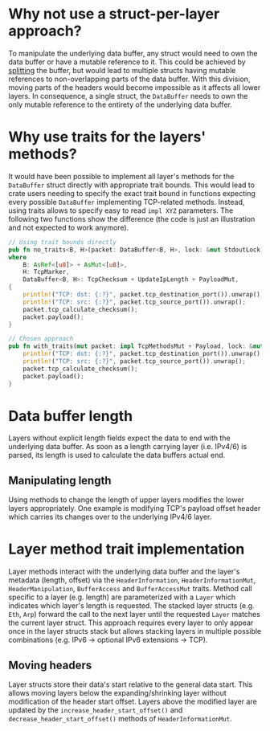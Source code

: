 # Why not use a struct-per-layer approach?
To manipulate the underlying data buffer, any struct would need to own the data buffer or have a mutable reference to it.
This could be achieved by [splitting](https://doc.rust-lang.org/std/primitive.slice.html#method.split_at_mut) the buffer,
but would lead to multiple structs having mutable references to non-overlapping parts of the data buffer.
With this division, moving parts of the headers would become impossible as it affects all lower layers.
In consequence, a single struct, the `DataBuffer` needs to own the only mutable reference to the entirety of the
underlying data buffer.

# Why use traits for the layers' methods?
It would have been possible to implement all layer's methods for the `DataBuffer` struct directly with appropriate trait bounds.
This would lead to crate users needing to specify the exact trait bound in functions expecting every possible `DataBuffer`
implementing TCP-related methods.
Instead, using traits allows to specify easy to read `impl XYZ` parameters.
The following two functions show the difference (the code is just an illustration and not expected to work anymore).

```rust
// Using trait bounds directly
pub fn no_traits<B, H>(packet: DataBuffer<B, H>, lock: &mut StdoutLock)
where
    B: AsRef<[u8]> + AsMut<[u8]>,
    H: TcpMarker,
    DataBuffer<B, H>: TcpChecksum + UpdateIpLength + PayloadMut,
{
    println!("TCP: dst: {:?}", packet.tcp_destination_port()).unwrap();
    println!("TCP: src: {:?}", packet.tcp_source_port()).unwrap();
    packet.tcp_calculate_checksum();
    packet.payload();
}

// Chosen approach
pub fn with_traits(mut packet: impl TcpMethodsMut + Payload, lock: &mut StdoutLock) {
    println!("TCP: dst: {:?}", packet.tcp_destination_port()).unwrap();
    println!("TCP: src: {:?}", packet.tcp_source_port()).unwrap();
    packet.tcp_calculate_checksum();
    packet.payload();
}
```


# Data buffer length
Layers without explicit length fields expect the data to end with the underlying data buffer.
As soon as a length carrying layer (i.e. IPv4/6) is parsed, its length is used to calculate the data buffers actual end.

## Manipulating length
Using methods to change the length of upper layers modifies the lower layers appropriately.
One example is modifying TCP's payload offset header which carries its changes over to the underlying IPv4/6 layer.

# Layer method trait implementation
Layer methods interact with the underlying data buffer and the layer's metadata (length, offset) via the
`HeaderInformation`, `HeaderInformationMut`, `HeaderManipulation`, `BufferAccess` and `BufferAccessMut` traits.
Method call specific to a layer (e.g. length) are parameterized with a `Layer` which indicates which layer's
length is requested.
The stacked layer structs (e.g. `Eth`, `Arp`) forward the call to the next layer until the requested `Layer` matches the current layer
struct.
This approach requires every layer to only appear once in the layer structs stack but allows stacking layers in multiple
possible combinations (e.g. IPv6 -> optional IPv6 extensions -> TCP).

## Moving headers
Layer structs store their data's start relative to the general data start.
This allows moving layers below the expanding/shrinking layer without modification of the header start offset.
Layers above the modified layer are updated by the `increase_header_start_offset()` and `decrease_header_start_offset()`
methods of `HeaderInformationMut`.
